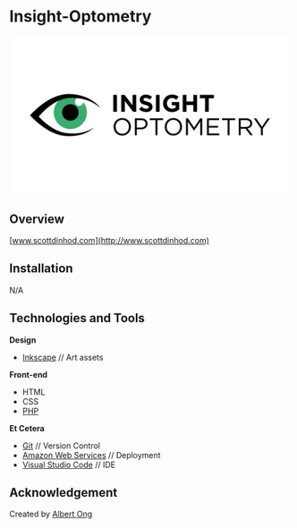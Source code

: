 # Insight-Optometry
<p align="center">
  <img src="https://raw.githubusercontent.com/Albert-C-Ong/Insight-Optometry/main/assets/images/README_banner.png" width=500/>
</p>

## Overview
[www.scottdinhod.com](http://www.scottdinhod.com)

## Installation
N/A

## Technologies and Tools
**Design**
* [Inkscape](https://inkscape.org/) // Art assets

**Front-end**
* HTML
* CSS
* [PHP](https://www.php.net/)

**Et Cetera**
* [Git](https://git-scm.com) // Version Control
* [Amazon Web Services](https://aws.amazon.com/) // Deployment
* [Visual Studio Code](https://code.visualstudio.com/) // IDE


## Acknowledgement
Created by [Albert Ong](https://github.com/Albert-C-Ong)

